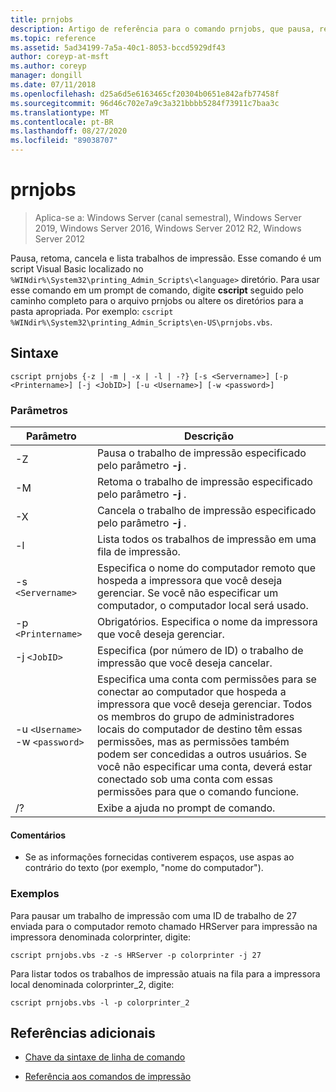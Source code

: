 ```yaml
---
title: prnjobs
description: Artigo de referência para o comando prnjobs, que pausa, retoma, cancela e lista trabalhos de impressão.
ms.topic: reference
ms.assetid: 5ad34199-7a5a-40c1-8053-bccd5929df43
author: coreyp-at-msft
ms.author: coreyp
manager: dongill
ms.date: 07/11/2018
ms.openlocfilehash: d25a6d5e6163465cf20304b0651e842afb77458f
ms.sourcegitcommit: 96d46c702e7a9c3a321bbbb5284f73911c7baa3c
ms.translationtype: MT
ms.contentlocale: pt-BR
ms.lasthandoff: 08/27/2020
ms.locfileid: "89038707"
---
```

# <a name="prnjobs"></a>prnjobs

> Aplica-se a: Windows Server (canal semestral), Windows Server 2019, Windows Server 2016, Windows Server 2012 R2, Windows Server 2012

Pausa, retoma, cancela e lista trabalhos de impressão. Esse comando é um script Visual Basic localizado no `%WINdir%\System32\printing_Admin_Scripts\<language>` diretório. Para usar esse comando em um prompt de comando, digite **cscript** seguido pelo caminho completo para o arquivo prnjobs ou altere os diretórios para a pasta apropriada. Por exemplo: `cscript %WINdir%\System32\printing_Admin_Scripts\en-US\prnjobs.vbs`.

## <a name="syntax"></a>Sintaxe

```
cscript prnjobs {-z | -m | -x | -l | -?} [-s <Servername>] [-p <Printername>] [-j <JobID>] [-u <Username>] [-w <password>]
```

### <a name="parameters"></a>Parâmetros

| Parâmetro | Descrição |
|--|--|
| -Z | Pausa o trabalho de impressão especificado pelo parâmetro **-j** . |
| -M | Retoma o trabalho de impressão especificado pelo parâmetro **-j** . |
| -X | Cancela o trabalho de impressão especificado pelo parâmetro **-j** . |
| -l | Lista todos os trabalhos de impressão em uma fila de impressão. |
| -s `<Servername>` | Especifica o nome do computador remoto que hospeda a impressora que você deseja gerenciar. Se você não especificar um computador, o computador local será usado. |
| -p `<Printername>` | Obrigatórios. Especifica o nome da impressora que você deseja gerenciar. |
| -j `<JobID>` | Especifica (por número de ID) o trabalho de impressão que você deseja cancelar. |
| -u `<Username>` -w `<password>` | Especifica uma conta com permissões para se conectar ao computador que hospeda a impressora que você deseja gerenciar. Todos os membros do grupo de administradores locais do computador de destino têm essas permissões, mas as permissões também podem ser concedidas a outros usuários. Se você não especificar uma conta, deverá estar conectado sob uma conta com essas permissões para que o comando funcione. |
| /? | Exibe a ajuda no prompt de comando. |

#### <a name="remarks"></a>Comentários

- Se as informações fornecidas contiverem espaços, use aspas ao contrário do texto (por exemplo, "nome do computador").

### <a name="examples"></a>Exemplos

Para pausar um trabalho de impressão com uma ID de trabalho de 27 enviada para o computador remoto chamado HRServer para impressão na impressora denominada colorprinter, digite:

```
cscript prnjobs.vbs -z -s HRServer -p colorprinter -j 27
```

Para listar todos os trabalhos de impressão atuais na fila para a impressora local denominada colorprinter_2, digite:

```
cscript prnjobs.vbs -l -p colorprinter_2
```

## <a name="additional-references"></a>Referências adicionais

- [Chave da sintaxe de linha de comando](command-line-syntax-key.md)

- [Referência aos comandos de impressão](print-command-reference.md)
